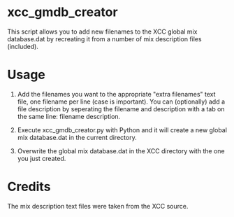 xcc_gmdb_creator
================

This script allows you to add new filenames to the XCC global mix database.dat by recreating it from a number of mix description files (included).

Usage
=====

1) Add the filenames you want to the appropriate "extra filenames" text file, one filename per line (case is important). You can (optionally) add a file description by seperating the filename and description with a tab on the same line: filename <TAB> description.

2) Execute xcc_gmdb_creator.py with Python and it will create a new global mix database.dat in the current directory.

3) Overwrite the global mix database.dat in the XCC directory with the one you just created.

Credits
=======

The mix description text files were taken from the XCC source.
